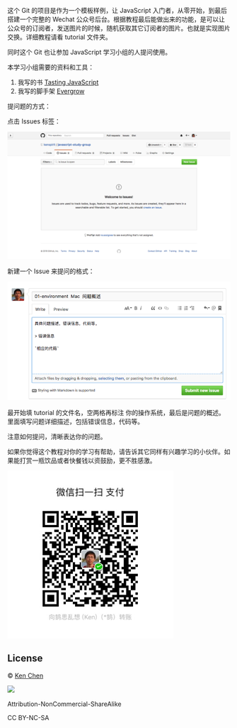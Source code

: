 这个 Git 的项目是作为一个模板样例，让 JavaScript 入门者，从零开始，到最后搭建一个完整的 Wechat 公众号后台。根据教程最后能做出来的功能，是可以让公众号的订阅者，发送图片的时候，随机获取其它订阅者的图片。也就是实现图片交换。详细教程请看 tutorial 文件夹。  

同时这个 Git 也让参加 JavaScript 学习小组的人提问使用。  

[Tasting JavaScript]: https://leanpub.com/tasting-javascript
[Evergrow]: https://github.com/kenspirit/generator-evergrow

本学习小组需要的资料和工具：  

1. 我写的书 [Tasting JavaScript][]  
2. 我写的脚手架 [Evergrow][]

提问题的方式：

点击 Issues 标签：

![Issue](./javascript-study-group-issue.png)

新建一个 Issue 来提问的格式：

![New Issue](./javascript-study-group-new-issue.png)

最开始填 tutorial 的文件名，空两格再标注 你的操作系统，最后是问题的概述。里面填写问题详细描述，包括错误信息，代码等。  

注意如何提问，清晰表达你的问题。

如果你觉得这个教程对你的学习有帮助，请告诉其它同样有兴趣学习的小伙伴。如果能打赏一瓶饮品或者快餐钱以资鼓励，更不胜感激。  

![Sponsor](./sponsor.jpg)

## License

 © [Ken Chen](http://www.thinkingincrowd.me)

![](https://licensebuttons.net/l/by-nc-sa/3.0/88x31.png)

Attribution-NonCommercial-ShareAlike  

CC BY-NC-SA
